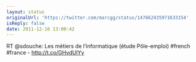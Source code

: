 ```yaml
---
layout: status
originalUrl: 'https://twitter.com/marcgg/status/147662435971633154'
isReply: false
date: 2011-12-16 13:00:42
---
```


RT @sdouche: Les métiers de l’informatique (étude Pôle-emploi) #french #france - http://t.co/GHvdUlYy
